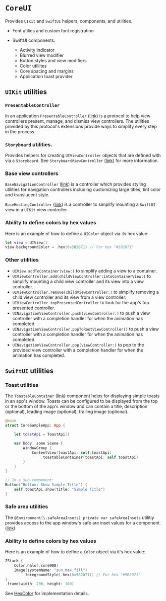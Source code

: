 # ``CoreUI``

Provides `UIKit` and `SwiftUI` helpers, components, and utilities.

- Font utilies and custom font registration

- SwiftUI components:
  - Activity indicator
  - Blurred view modifier
  - Button styles and view modifiers
  - Color utiliites
  - Core spacing and margins
  - Application toast provider

## `UIKit` utilities

### ``PresentableController``

In an application ``PresentableController`` ([link](../UIKit/PresentableController/PresentableController.swift)) is a protocol to help view controllers present,
manage, and dismiss view controllers. The utilities provided by this protocol's extensions
provide ways to simplify every step in the process.

### `Storyboard` utilities.

Provides helpers for creating `UIViewController` objects that are
defined with via a `Storyboard`. See ``StoryboardViewController`` ([link](../UIKit/StoryboardViewController.swift)) for
more information.  

### Base view controllers

``BaseNavigationController`` ([link](../UIKit/BaseViewControllers/BaseNavigationController.swift)) is a controller which provides styling utilities for
navigation controllers including customizing large titles, tint color and translucent style.

``BaseHostingController`` ([link](../UIKit/BaseViewControllers/BaseHostingController.swift)) is a controller to simplify mounting a `SwiftUI` view in a
`UIKit` view controller.

### Ability to define colors by hex values

Here is an example of how to define a `UIColor` object via its hex value:
```swift
let view = UIView()
view.backgroundColor = .hex(0x5B2071) // For hex "#5B2071"
```

### Other utilities

 - `UIView.addToContainer(view:)` to simplify adding a view to a container. 
 - `UIViewController.add(childViewController:intoContainerView:)` to simplify mounting a child
view controller and its view into a view controller.
 - `UIViewController.remove(childViewController:)` to simplify removing a child view controller
and its view from a view controller.
 - `UIViewController.topPresentedController` to look for the app's top presented controller.
 - `UINavigationViewController.push(viewController:)` to push a view controller with a completion
handler for when the animation has completed.
- `UINavigationViewController.popToRootViewController()` to push a view controller with a
completion handler for when the animation has completed.
- `UINavigationViewController.pop(viewController:)` to pop to the provided view controller with
a completion handler for when the animation has completed.

## `SwiftUI` utilities

### Toast utilities

The ``ToastableContainer`` ([link](../Toasts/ToastableContainer.swift)) component helps for displaying simple toasts in an app's window.
Toasts can be configured to be displayed from the top or the bottom of the app's window and
can contain a title, description (optional), leading image (optional), trailing image (optional).

```swift
@main
struct CoreSampleApp: App {

    let toastApi = ToastApi()

    var body: some Scene {
        WindowGroup {
            ContentView(toastApi: self.toastApi)
                .toastableContainer(toastApi: self.toastApi)
        }
    }
}

// In a sub-component:
Button("Bottom: Show Simple Title") {
    self.toastApi.show(title: "Simple Title")
}
```

### Safe area utilities

The `@Environment(\.safeAreaInsets) private var safeAreaInsets` utilitiy provides access to
the app window's safe are inset values for a component. ([link](../SafeAreaInsets.swift))

### Ability to define colors by hex values

Here is an example of how to define a `Color` object via it's hex value:
```swift
ZStack {
    Color.halo(.core900)
    Image(systemName: "sun.max.fill")
        .foregroundStyle(.hex(0x5B2071)) // For hex "#5B2071"
}
.frame(width: 200, height: 100)
```

See [HexColor](../Colors/HexColor.swift) for implementation details.

